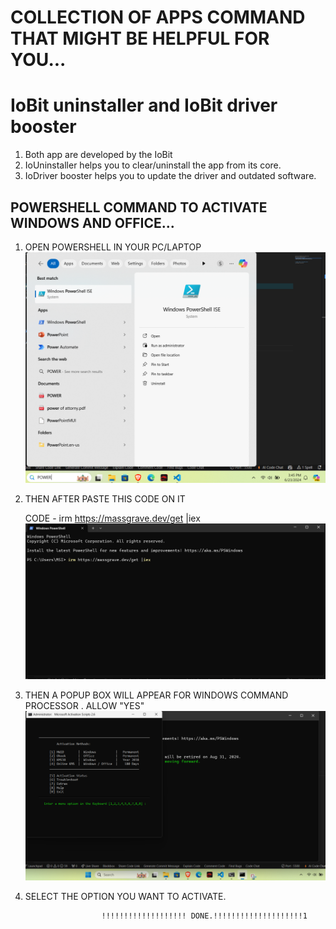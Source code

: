 # COLLECTION OF APPS COMMAND THAT MIGHT BE HELPFUL FOR YOU...

# IoBit uninstaller and IoBit driver booster

1. Both app are developed by the IoBit 
2. IoUninstaller helps you to clear/uninstall the app from its core.
3. IoDriver booster helps you to update the driver and outdated software.





##  POWERSHELL COMMAND TO ACTIVATE WINDOWS AND OFFICE...

1. OPEN POWERSHELL IN YOUR PC/LAPTOP 
 ![step1](./step1.png)

2. THEN AFTER PASTE THIS CODE ON IT     

    CODE -  irm https://massgrave.dev/get |iex 
    ![step2](./STEP2.png)


3. THEN A POPUP BOX WILL APPEAR FOR WINDOWS COMMAND PROCESSOR . ALLOW "YES"
 ![step3](./setp3.png)


4. SELECT THE OPTION YOU WANT TO ACTIVATE.

                        !!!!!!!!!!!!!!!!!!! DONE.!!!!!!!!!!!!!!!!!!!!1

